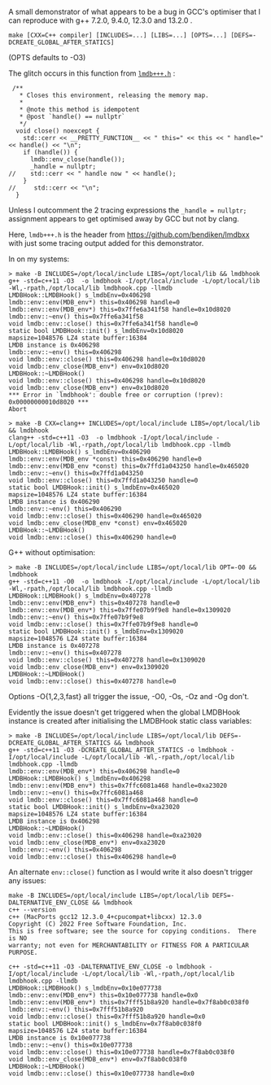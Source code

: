 A small demonstrator of what appears to be a bug in GCC's optimiser that I can reproduce with g++ 7.2.0, 9.4.0, 12.3.0 and 13.2.0 .

`make [CXX=C++ compiler] [INCLUDES=...] [LIBS=...] [OPTS=...] [DEFS=-DCREATE_GLOBAL_AFTER_STATICS]`

(OPTS defaults to -O3)

The glitch occurs in this function from [`lmdb+++.h`](https://github.com/RJVB/gcc_potential_optimiser_bug/blob/db395beb63831fc2e977d5fc49dbdfcc1459410f/lmdb%2B%2B%2B.h#L1184) :

```
 /**
   * Closes this environment, releasing the memory map.
   *
   * @note this method is idempotent
   * @post `handle() == nullptr`
   */   
  void close() noexcept {
    std::cerr << __PRETTY_FUNCTION__ << " this=" << this << " handle=" << handle() << "\n";
    if (handle()) {
      lmdb::env_close(handle());
      _handle = nullptr;
//    std::cerr << " handle now " << handle();
    }
//     std::cerr << "\n";
  }
```

Unless I outcomment the 2 tracing expressions the `_handle = nullptr;` assignment appears to get optimised away by GCC but not by clang.

Here, `lmdb+++.h` is the header from https://github.com/bendiken/lmdbxx with just some tracing output added for this demonstrator.

In on my systems:

```
> make -B INCLUDES=/opt/local/include LIBS=/opt/local/lib && lmdbhook 
g++ -std=c++11 -O3  -o lmdbhook -I/opt/local/include -L/opt/local/lib -Wl,-rpath,/opt/local/lib lmdbhook.cpp -llmdb
LMDBHook::LMDBHook() s_lmdbEnv=0x406298
lmdb::env::env(MDB_env*) this=0x406298 handle=0
lmdb::env::env(MDB_env*) this=0x7ffe6a341f58 handle=0x10d8020
lmdb::env::~env() this=0x7ffe6a341f58
void lmdb::env::close() this=0x7ffe6a341f58 handle=0
static bool LMDBHook::init() s_lmdbEnv=0x10d8020
mapsize=1048576 LZ4 state buffer:16384
LMDB instance is 0x406298
lmdb::env::~env() this=0x406298
void lmdb::env::close() this=0x406298 handle=0x10d8020
void lmdb::env_close(MDB_env*) env=0x10d8020
LMDBHook::~LMDBHook()
void lmdb::env::close() this=0x406298 handle=0x10d8020
void lmdb::env_close(MDB_env*) env=0x10d8020
*** Error in `lmdbhook': double free or corruption (!prev): 0x00000000010d8020 ***
Abort
```

```
> make -B CXX=clang++ INCLUDES=/opt/local/include LIBS=/opt/local/lib && lmdbhook
clang++ -std=c++11 -O3  -o lmdbhook -I/opt/local/include -L/opt/local/lib -Wl,-rpath,/opt/local/lib lmdbhook.cpp -llmdb
LMDBHook::LMDBHook() s_lmdbEnv=0x406290
lmdb::env::env(MDB_env *const) this=0x406290 handle=0
lmdb::env::env(MDB_env *const) this=0x7ffd1a043250 handle=0x465020
lmdb::env::~env() this=0x7ffd1a043250
void lmdb::env::close() this=0x7ffd1a043250 handle=0
static bool LMDBHook::init() s_lmdbEnv=0x465020
mapsize=1048576 LZ4 state buffer:16384
LMDB instance is 0x406290
lmdb::env::~env() this=0x406290
void lmdb::env::close() this=0x406290 handle=0x465020
void lmdb::env_close(MDB_env *const) env=0x465020
LMDBHook::~LMDBHook()
void lmdb::env::close() this=0x406290 handle=0
```

G++ without optimisation:
```
> make -B INCLUDES=/opt/local/include LIBS=/opt/local/lib OPT=-O0 && lmdbhook
g++ -std=c++11 -O0  -o lmdbhook -I/opt/local/include -L/opt/local/lib -Wl,-rpath,/opt/local/lib lmdbhook.cpp -llmdb
LMDBHook::LMDBHook() s_lmdbEnv=0x407278
lmdb::env::env(MDB_env*) this=0x407278 handle=0
lmdb::env::env(MDB_env*) this=0x7ffe07b9f9e8 handle=0x1309020
lmdb::env::~env() this=0x7ffe07b9f9e8
void lmdb::env::close() this=0x7ffe07b9f9e8 handle=0
static bool LMDBHook::init() s_lmdbEnv=0x1309020
mapsize=1048576 LZ4 state buffer:16384
LMDB instance is 0x407278
lmdb::env::~env() this=0x407278
void lmdb::env::close() this=0x407278 handle=0x1309020
void lmdb::env_close(MDB_env*) env=0x1309020
LMDBHook::~LMDBHook()
void lmdb::env::close() this=0x407278 handle=0
```

Options -O{1,2,3,fast} all trigger the issue, -O0, -Os, -Oz and -Og don't.

Evidently the issue doesn't get triggered when the global LMDBHook instance is created after initialising the LMDBHook static class variables:

```
> make -B INCLUDES=/opt/local/include LIBS=/opt/local/lib DEFS=-DCREATE_GLOBAL_AFTER_STATICS && lmdbhook
g++ -std=c++11 -O3 -DCREATE_GLOBAL_AFTER_STATICS -o lmdbhook -I/opt/local/include -L/opt/local/lib -Wl,-rpath,/opt/local/lib lmdbhook.cpp -llmdb
lmdb::env::env(MDB_env*) this=0x406298 handle=0
LMDBHook::LMDBHook() s_lmdbEnv=0x406298
lmdb::env::env(MDB_env*) this=0x7ffc6081a468 handle=0xa23020
lmdb::env::~env() this=0x7ffc6081a468
void lmdb::env::close() this=0x7ffc6081a468 handle=0
static bool LMDBHook::init() s_lmdbEnv=0xa23020
mapsize=1048576 LZ4 state buffer:16384
LMDB instance is 0x406298
LMDBHook::~LMDBHook()
void lmdb::env::close() this=0x406298 handle=0xa23020
void lmdb::env_close(MDB_env*) env=0xa23020
lmdb::env::~env() this=0x406298
void lmdb::env::close() this=0x406298 handle=0
```

An alternate `env::close()` function as I would write it also doesn't trigger any issues:

```
make -B INCLUDES=/opt/local/include LIBS=/opt/local/lib DEFS=-DALTERNATIVE_ENV_CLOSE && lmdbhook
c++ --version
c++ (MacPorts gcc12 12.3.0_4+cpucompat+libcxx) 12.3.0
Copyright (C) 2022 Free Software Foundation, Inc.
This is free software; see the source for copying conditions.  There is NO
warranty; not even for MERCHANTABILITY or FITNESS FOR A PARTICULAR PURPOSE.

c++ -std=c++11 -O3 -DALTERNATIVE_ENV_CLOSE -o lmdbhook -I/opt/local/include -L/opt/local/lib -Wl,-rpath,/opt/local/lib lmdbhook.cpp -llmdb
LMDBHook::LMDBHook() s_lmdbEnv=0x10e077738
lmdb::env::env(MDB_env*) this=0x10e077738 handle=0x0
lmdb::env::env(MDB_env*) this=0x7fff51b8a920 handle=0x7f8ab0c038f0
lmdb::env::~env() this=0x7fff51b8a920
void lmdb::env::close() this=0x7fff51b8a920 handle=0x0
static bool LMDBHook::init() s_lmdbEnv=0x7f8ab0c038f0
mapsize=1048576 LZ4 state buffer:16384
LMDB instance is 0x10e077738
lmdb::env::~env() this=0x10e077738
void lmdb::env::close() this=0x10e077738 handle=0x7f8ab0c038f0
void lmdb::env_close(MDB_env*) env=0x7f8ab0c038f0
LMDBHook::~LMDBHook()
void lmdb::env::close() this=0x10e077738 handle=0x0
```
